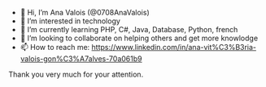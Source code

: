 - 👋 Hi, I’m Ana Valois (@0708AnaValois)
- 👀 I’m interested in technology
- 🌱 I’m currently learning PHP, C#, Java, Database, Python, french
- 💞️ I’m looking to collaborate on helping others and get more knowlodge
- 📫 How to reach me: https://www.linkedin.com/in/ana-vit%C3%B3ria-valois-gon%C3%A7alves-70a061b9

Thank you very much for your attention.
<!---
0708AnaValois/0708AnaValois is a ✨ special ✨ repository because its `README.md` (this file) appears on your GitHub profile.
You can click the Preview link to take a look at your changes.
--->
